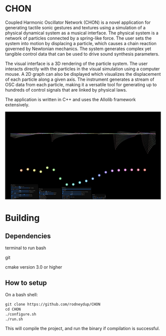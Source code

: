 # CHON
Coupled Harmonic Oscillator Network (CHON) is a novel application for generating tactile sonic gestures
and textures using a simulation of a physical dynamical system as a musical interface. The physical system is
a network of particles connected by a spring-like force. The user sets the system into motion by displacing a
particle, which causes a chain reaction governed by Newtonian mechanics. The system generates complex yet
tangible control data that can be used to drive sound synthesis parameters.

The visual interface is a 3D rendering of the particle system. The user interacts directly with the particles
in the visual simulation using a computer mouse. A 2D graph can also be displayed which visualizes the
displacement of each particle along a given axis. The instrument generates a stream of OSC data from each
particle, making it a versatile tool for generating up to hundreds of control signals that are linked by physical
laws.

The application is written in C++ and uses the Allolib framework extensively.

![](CHON.png)

# Building

## Dependencies

terminal to run bash

git

cmake version 3.0 or higher

## How to setup
On a bash shell:

    git clone https://github.com/rodneydup/CHON
    cd CHON
    ./configure.sh
    ./run.sh

This will compile the project, and run the binary if compilation is successful.